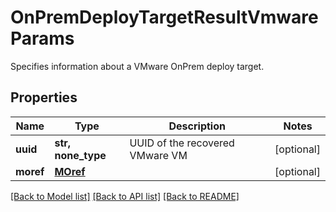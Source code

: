 # OnPremDeployTargetResultVmwareParams

Specifies information about a VMware OnPrem deploy target.

## Properties
Name | Type | Description | Notes
------------ | ------------- | ------------- | -------------
**uuid** | **str, none_type** | UUID of the recovered VMware VM | [optional] 
**moref** | [**MOref**](MOref.md) |  | [optional] 

[[Back to Model list]](../README.md#documentation-for-models) [[Back to API list]](../README.md#documentation-for-api-endpoints) [[Back to README]](../README.md)


